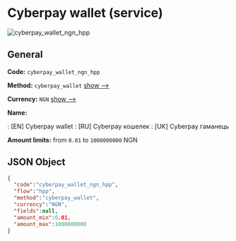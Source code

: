 
# Сyberpay wallet (service) 
![cyberpay_wallet_ngn_hpp](https://static.openfintech.io/payment_methods/cyberpay_wallet_ngn_hpp/logo.svg?w=400&c=v0.59.26#w200)  

## General 
 
**Code:** `cyberpay_wallet_ngn_hpp` 
 
**Method:** `cyberpay_wallet` 
 [show -->](/payment-methods/cyberpay_wallet/) 
 
**Currency:** `NGN` [show -->](/currencies/NGN/) 
 
**Name:** 
 
:	[EN] Сyberpay wallet 
:	[RU] Сyberpay кошелек 
:	[UK] Сyberpay гаманець 
 
**Amount limits:** from `0.01` to `1000000000` NGN 

## JSON Object 

```json
{
  "code":"cyberpay_wallet_ngn_hpp",
  "flow":"hpp",
  "method":"cyberpay_wallet",
  "currency":"NGN",
  "fields":null,
  "amount_min":0.01,
  "amount_max":1000000000
}
```  
